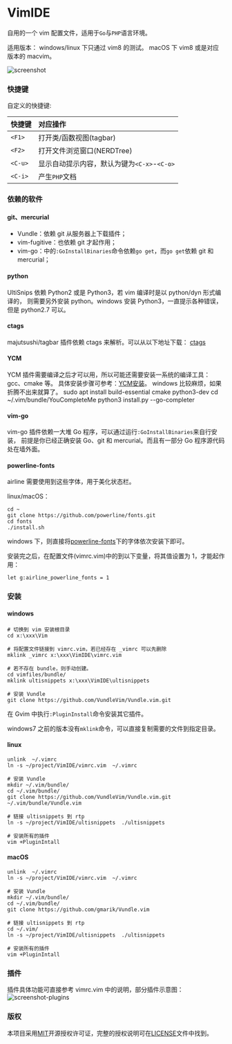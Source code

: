 VimIDE
======

自用的一个 vim 配置文件，适用于`Go`与`PHP`语言环境。

适用版本：
windows/linux 下只通过 vim8 的测试。
macOS 下 vim8 或是对应版本的 macvim。

![screenshot](https://raw.github.com/caixw/VimIDE/master/images/screenshot.png)



### 快捷键

自定义的快捷键:

 快捷键        | 对应操作
 ------------- | :---------
 `<F1>`        | 打开类/函数视图(tagbar)
 `<F2>`        | 打开文件浏览窗口(NERDTree)
 `<C-u>`       | 显示自动提示内容，默认为键为`<C-x>`-`<C-o>`
 `<C-i>`       | 产生`PHP`文档



### 依赖的软件


#### git、mercurial
- Vundle：依赖 git 从服务器上下载插件；
- vim-fugitive：也依赖 git 才起作用；
- vim-go：中的`:GoInstallBinaries`命令依赖`go get`，而`go get`依赖 git 和 mercurial；


#### python
UltiSnips 依赖 Python2 或是 Python3，若 vim 编译时是以 python/dyn 形式编译的，
则需要另外安装 python。windows 安装 Python3，一直提示各种错误，但是 python2.7 可以。


#### ctags
majutsushi/tagbar 插件依赖 ctags 来解析。可以从以下地址下载：
[ctags](http://ctags.sourceforge.net/)


#### YCM
YCM 插件需要编译之后才可以用，所以可能还需要安装一系统的编译工具：gcc、cmake 等。
具体安装步骤可参考：[YCM安装](https://github.com/Valloric/YouCompleteMe#installation)。
windows 比较麻烦，如果折腾不出来就算了。
sudo apt install build-essential cmake python3-dev
cd ~/.vim/bundle/YouCompleteMe
python3 install.py --go-completer

#### vim-go
vim-go 插件依赖一大堆 Go 程序，可以通过运行`:GoInstallBinaries`来自行安装，
前提是你已经正确安装 Go、git 和 mercurial。而且有一部分 Go 程序源代码处在墙外面。


#### powerline-fonts
airline 需要使用到这些字体，用于美化状态栏。

linux/macOS：
```shell
cd ~
git clone https://github.com/powerline/fonts.git
cd fonts
./install.sh
```

windows 下，则直接将[powerline-fonts](https://github.com/Lokaltog/powerline-fonts)下的字体依次安装下即可。

安装完之后，在配置文件(vimrc.vim)中的到以下变量，将其值设置为 1，才能起作用：
```vim
let g:airline_powerline_fonts = 1
```



### 安装


#### windows
```shell
# 切换到 vim 安装根目录
cd x:\xxx\Vim

# 将配置文件链接到 vimrc.vim，若已经存在 _vimrc 可以先删除
mklink _vimrc x:\xxx\VimIDE\vimrc.vim

# 若不存在 bundle，则手动创建。
cd vimfiles/bundle/
mklink ultisnippets x:\xxx\VimIDE\ultisnippets

# 安装 Vundle
git clone https://github.com/VundleVim/Vundle.vim.git
```
在 Gvim 中执行`:PluginInstall`命令安装其它插件。

windows7 之前的版本没有`mklink`命令，可以直接复制需要的文件到指定目录。


#### linux
```shell
unlink  ~/.vimrc
ln -s ~/project/VimIDE/vimrc.vim  ~/.vimrc

# 安装 Vundle
mkdir ~/.vim/bundle/
cd ~/.vim/bundle/
git clone https://github.com/VundleVim/Vundle.vim.git ~/.vim/bundle/Vundle.vim

# 链接 ultisnippets 到 rtp
ln -s ~/project/VimIDE/ultisnippets  ./ultisnippets

# 安装所有的插件
vim +PluginIntall
```

#### macOS
```shell
unlink  ~/.vimrc
ln -s ~/project/VimIDE/vimrc.vim  ~/.vimrc

# 安装 Vundle
mkdir ~/.vim/bundle/
cd ~/.vim/bundle/
git clone https://github.com/gmarik/Vundle.vim

# 链接 ultisnippets 到 rtp
cd ~/.vim/
ln -s ~/project/VimIDE/ultisnippets  ./ultisnippets

# 安装所有的插件
vim +PluginIntall

```



### 插件

插件具体功能可直接参考 vimrc.vim 中的说明，部分插件示意图：
![screenshot-plugins](https://raw.github.com/caixw/VimIDE/master/images/screenshot_plugins.png)



### 版权

本项目采用[MIT](https://opensource.org/licenses/MIT)开源授权许可证，完整的授权说明可在[LICENSE](LICENSE)文件中找到。

